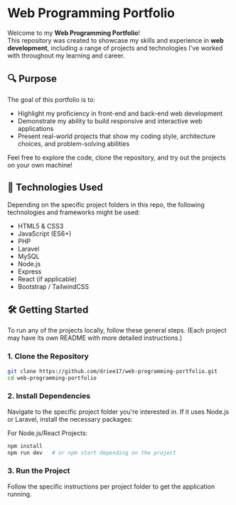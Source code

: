 # Web Programming Portfolio

Welcome to my **Web Programming Portfolio**!  
This repository was created to showcase my skills and experience in **web development**, including a range of projects and technologies I've worked with throughout my learning and career.

## 🔍 Purpose

The goal of this portfolio is to:
- Highlight my proficiency in front-end and back-end web development
- Demonstrate my ability to build responsive and interactive web applications
- Present real-world projects that show my coding style, architecture choices, and problem-solving abilities

Feel free to explore the code, clone the repository, and try out the projects on your own machine!

## 🚀 Technologies Used

Depending on the specific project folders in this repo, the following technologies and frameworks might be used:

- HTML5 & CSS3
- JavaScript (ES6+)
- PHP
- Laravel
- MySQL
- Node.js
- Express
- React (if applicable)
- Bootstrap / TailwindCSS

## 🛠️ Getting Started

To run any of the projects locally, follow these general steps. (Each project may have its own README with more detailed instructions.)

### 1. Clone the Repository

```bash
git clone https://github.com/driee17/web-programming-portfolio.git
cd web-programming-portfolio
```

### 2. Install Dependencies
Navigate to the specific project folder you're interested in. If it uses Node.js or Laravel, install the necessary packages:

For Node.js/React Projects:
```bash
npm install
npm run dev   # or npm start depending on the project
```

### 3. Run the Project
Follow the specific instructions per project folder to get the application running.